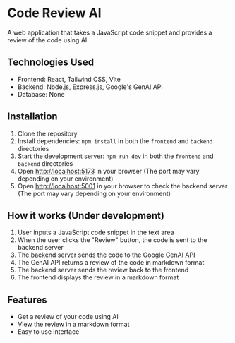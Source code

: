 # Code Review AI

A web application that takes a JavaScript code snippet and provides a review of the code using AI.

## Technologies Used

- Frontend: React, Tailwind CSS, Vite
- Backend: Node.js, Express.js, Google's GenAI API
- Database: None

## Installation
1. Clone the repository
2. Install dependencies: `npm install` in both the `frontend` and `backend` directories
3. Start the development server: `npm run dev` in both the `frontend` and `backend` directories
4. Open [http://localhost:5173](http://localhost:5173) in your browser (The port may vary depending on your environment)
5. Open [http://localhost:5001](http://localhost:5001) in your browser to check the backend server (The port may vary depending on your environment)
## How it works (Under development)

1. User inputs a JavaScript code snippet in the text area
2. When the user clicks the "Review" button, the code is sent to the backend server
3. The backend server sends the code to the Google GenAI API
4. The GenAI API returns a review of the code in markdown format
5. The backend server sends the review back to the frontend
6. The frontend displays the review in a markdown format

## Features

- Get a review of your code using AI
- View the review in a markdown format
- Easy to use interface

<!-- ## Screenshots -->
